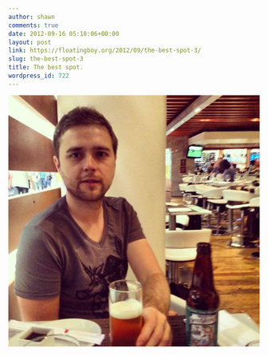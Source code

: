 ```yaml
---
author: shawn
comments: true
date: 2012-09-16 05:10:06+00:00
layout: post
link: https://floatingboy.org/2012/09/the-best-spot-3/
slug: the-best-spot-3
title: The best spot.
wordpress_id: 722
---
```


![](/assets/media/2012/09/5a2cf3f4034f11e28159123138178971_7.jpg)
